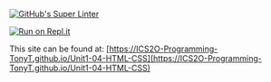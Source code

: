 [![GitHub's Super Linter](https://github.com/ICS2O-Programming-TonyT/Unit1-04-HTML-CSS/workflows/GitHub's%20Super%20Linter/badge.svg)](https://github.com/ICS2O-Programming-TonyT/Unit1-04-HTML-CSS/actions)


[![Run on Repl.it](https://repl.it/badge/github/ICS2O-Programming-TonyT/Unit1-04-HTML-CSS)](https://repl.it/github/ICS2O-Programming-TonyT/Unit1-04-HTML-CSS)


This site can be found at: [https://ICS2O-Programming-TonyT.github.io/Unit1-04-HTML-CSS](https://ICS2O-Programming-TonyT.github.io/Unit1-04-HTML-CSS)